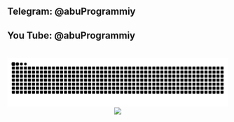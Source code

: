## Telegram: @abuProgrammiy
## You Tube: @abuProgrammiy
#
<img src="https://raw.githubusercontent.com/AbuProgrammiy/AbuProgrammiy/output/snake.svg" alt="Snake animation" />
<div align="center">
  <img src="https://profile-counter.glitch.me/OlimjonovOzodbek/count.svg?"  />
</div>
